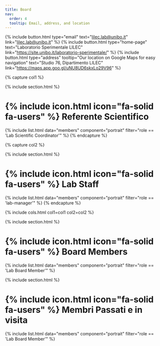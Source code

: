 ```yaml
---
title: Board
nav:
  order: 4
  tooltip: Email, address, and location
---
```

{%
  include button.html
  type="email"
  text="lilec.lab@unibo.it"
  link="lilec.lab@unibo.it"
%}
{%
  include button.html
  type="home-page"
  text="Laboratorio Sperimentale LILEC"
  link="https://site.unibo.it/laboratorio-sperimentale/"
%}
{%
  include button.html
  type="address"
  tooltip="Our location on Google Maps for easy navigation"
  text="Studio 76, Dipartimento LILEC"
  link="https://maps.app.goo.gl/uNU8UD6skxLo29V96"
%}

{% capture col1 %}

{% include section.html %}
# {% include icon.html icon="fa-solid fa-users" %} Referente Scientifico

<!-- {% include list.html data="members" component="portrait" filter="role == 'pi'" %} -->
{% include list.html data="members" component="portrait" filter="role == 'Lab Scientific Coordinator'" %}
{% endcapture %}

{% capture col2 %}

{% include section.html %}
# {% include icon.html icon="fa-solid fa-users" %} Lab Staff
<!-- {% include list.html data="members" component="portrait" filter="role == 'pi'" %} -->
{% include list.html data="members" component="portrait" filter="role == 'lab-manager'" %}
{% endcapture %}

{% include cols.html col1=col1 col2=col2 %}



{% include section.html %}
# {% include icon.html icon="fa-solid fa-users" %} Board Members
<!-- {% include list.html data="members" component="portrait" filter="role == 'pi'" %} -->
{% include list.html data="members" component="portrait" filter="role == 'Lab Board Member'" %}

{% include section.html %}
# {% include icon.html icon="fa-solid fa-users" %} Membri Passati e in visita
<!-- {% include list.html data="members" component="portrait" filter="role == 'pi'" %} -->
{% include list.html data="members" component="portrait" filter="role == 'Lab Board Member'" %}